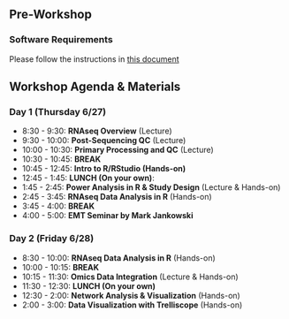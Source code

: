 ## Pre-Workshop
### Software Requirements
Please follow the instructions in [this document](Software_Requirements_2019.pdf)

## Workshop Agenda & Materials

### Day 1 (Thursday 6/27)
* 8:30 - 9:30: __RNAseq Overview__ (Lecture)
* 9:30 - 10:00: __Post-Sequencing QC__ (Lecture)
* 10:00 - 10:30: __Primary Processing and QC__ (Lecture)
* 10:30 - 10:45: __BREAK__
* 10:45 - 12:45: __Intro to R/RStudio (Hands-on)__
* 12:45 - 1:45: __LUNCH (On your own)__: 
* 1:45 - 2:45: __Power Analysis in R & Study Design__ (Lecture & Hands-on) 
* 2:45 - 3:45: __RNAseq Data Analysis in R__ (Hands-on) 
* 3:45 - 4:00: __BREAK__ 
* 4:00 - 5:00: __EMT Seminar by Mark Jankowski__ 

### Day 2 (Friday 6/28)
* 8:30 - 10:00: __RNAseq Data Analysis in R__ (Hands-on) 
* 10:00 - 10:15: __BREAK__
* 10:15 - 11:30: __Omics Data Integration__ (Lecture & Hands-on) 
* 11:30 - 12:30: __LUNCH (On your own)__
* 12:30 - 2:00: __Network Analysis & Visualization__ (Hands-on) 
* 2:00 - 3:00: __Data Visualization with Trelliscope__ (Hands-on) 

